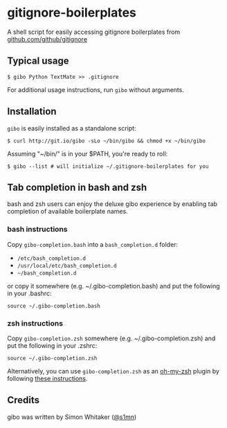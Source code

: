 # gitignore-boilerplates

A shell script for easily accessing gitignore boilerplates from [github.com/github/gitignore](https://github.com/github/gitignore)

## Typical usage

    $ gibo Python TextMate >> .gitignore

For additional usage instructions, run `gibo` without arguments.

## Installation

`gibo` is easily installed as a standalone script:

    $ curl http://git.io/gibo -sLo ~/bin/gibo && chmod +x ~/bin/gibo

Assuming "~/bin/" is in your $PATH, you're ready to roll:

    $ gibo --list # will initialize ~/.gitignore-boilerplates for you

## Tab completion in bash and zsh

bash and zsh users can enjoy the deluxe gibo experience by enabling tab 
completion of available boilerplate names. 

### bash instructions

Copy `gibo-completion.bash` into a `bash_completion.d` folder:

* `/etc/bash_completion.d`
* `/usr/local/etc/bash_completion.d`
* `~/bash_completion.d`

or copy it somewhere (e.g. ~/.gibo-completion.bash) and put the
following in your .bashrc:

    source ~/.gibo-completion.bash

### zsh instructions

Copy `gibo-completion.zsh` somewhere (e.g. ~/.gibo-completion.zsh)
and put the following in your .zshrc:

    source ~/.gibo-completion.zsh

Alternatively, you can use `gibo-completion.zsh` as an 
[oh-my-zsh](https://github.com/robbyrussell/oh-my-zsh) plugin
by following [these instructions](https://github.com/simonwhitaker/gitignore-boilerplates/wiki/Using-gibo-as-an-ohmyzsh-plugin).

## Credits

gibo was written by Simon Whitaker ([@s1mn](http://twitter.com/s1mn))

